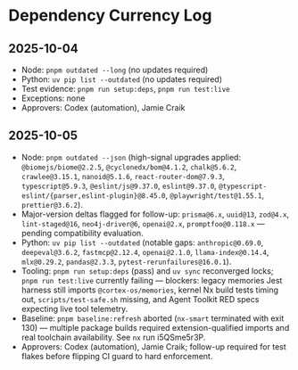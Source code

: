 # Dependency Currency Log

## 2025-10-04
- Node: `pnpm outdated --long` (no updates required)
- Python: `uv pip list --outdated` (no updates required)
- Test evidence: `pnpm run setup:deps`, `pnpm run test:live`
- Exceptions: none
- Approvers: Codex (automation), Jamie Craik

## 2025-10-05
- Node: `pnpm outdated --json` (high-signal upgrades applied: `@biomejs/biome@2.2.5`, `@cyclonedx/bom@4.1.2`, `chalk@5.6.2`, `crawlee@3.15.1`, `nanoid@5.1.6`, `react-router-dom@7.9.3`, `typescript@5.9.3`, `@eslint/js@9.37.0`, `eslint@9.37.0`, `@typescript-eslint/{parser,eslint-plugin}@8.45.0`, `@playwright/test@1.55.1`, `prettier@3.6.2`).
- Major-version deltas flagged for follow-up: `prisma@6.x`, `uuid@13`, `zod@4.x`, `lint-staged@16`, `neo4j-driver@6`, `openai@2.x`, `promptfoo@0.118.x` — pending compatibility evaluation.
- Python: `uv pip list --outdated` (notable gaps: `anthropic@0.69.0`, `deepeval@3.6.2`, `fastmcp@2.12.4`, `openai@2.1.0`, `llama-index@0.14.4`, `mlx@0.29.2`, `pandas@2.3.3`, `pytest-rerunfailures@16.0.1`).
- Tooling: `pnpm run setup:deps` (pass) and `uv sync` reconverged locks; `pnpm run test:live` currently failing — blockers: legacy memories Jest harness still imports `@cortex-os/memories`, kernel Nx build tests timing out, `scripts/test-safe.sh` missing, and Agent Toolkit RED specs expecting live tool telemetry.
- Baseline: `pnpm baseline:refresh` aborted (`nx-smart` terminated with exit 130) — multiple package builds required extension-qualified imports and real toolchain availability. See `nx` run i5QSme5r3P.
- Approvers: Codex (automation), Jamie Craik; follow-up required for test flakes before flipping CI guard to hard enforcement.

